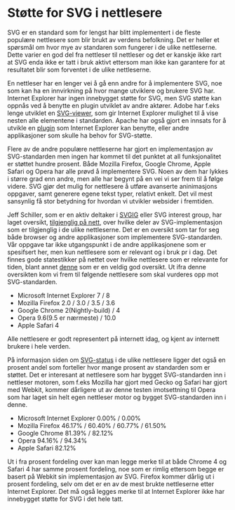 
# Støtte for SVG i nettlesere #

SVG er en standard som for lengst har blitt implementert i de fleste populære
nettlesere som blir brukt av verdens befolkning. Det er heller et spørsmål om hvor
mye av standaren som fungerer i de ulike nettleserne. Dette varier en god
del fra nettleser til nettleser og det er kanskje ikke rart at SVG enda ikke er
tatt i bruk aktivt ettersom man ikke kan garantere for at resultatet blir som
forventet i de ulike nettleserne.

En nettleser har en lenger vei å gå enn andre for å implementere SVG, noe som kan
ha en innvirkning på hvor mange utviklere og brukere SVG har. Internet Explorer
har ingen innebygget støtte for SVG, men SVG støtte kan oppnås ved å benytte en
plugin utviklet av andre aktører. Adobe har f.eks lenge utviklet en [SVG-viewer][4],
som gir Internet Explorer mulighet til å vise nesten alle elementene i standarden.
Apache har også gjort en innsats for å utvikle en [plugin][5] som Internet Explorer kan
benytte, eller andre applikasjoner som skulle ha behov for SVG-støtte. 

Flere av de andre populære nettleserne har gjort en implementasjon av SVG-standarden
men ingen har kommet til det punktet at all funksjonalitet er støttet hundre
prosent. Både Mozilla Firefox, Google Chrome, Apple Safari og Opera har alle prøvd
å implementere SVG. Noen av dem har lykkes i større grad enn andre, men alle har
begynt på en vei vi ser frem til å følge videre. SVG gjør det mulig for
nettlesere å utføre avanserte aninimasjons oppgaver, samt generere egene tekst typer,
relativt enkelt. Det vil mest sansynlig få stor betydning for hvordan vi utvikler
websider i fremtiden. 

Jeff Schiller, som er en aktiv deltaker i [SVGIG][3] eller SVG interest group, har laget
oversikt, [tilgjenglig på nett][1], over hvilke deler av SVG-implementasjon som er
tilgjenglig i de ulike nettleserne. Det er en oversikt som tar for seg både browser
og andre applikasjoner som implementere SVG-standarden. Vår oppgave tar ikke
utgangspunkt i de andre applikasjonene som er spesifsert her, men kun nettlesere som
er relevant og i bruk pr i dag. Det finnes gode statestikker på nettet over hvilke
nettlesere som er relevante for tiden, blant annet [denne][2] som er en veldig
god oversikt. Ut ifra denne oversikten kom vi frem til følgende nettlesere som
skal vurderes opp mot SVG-standarden.

 * Microsoft Internet Explorer 7 / 8
 * Mozilla Firefox 2.0 / 3.0 / 3.5 / 3.6
 * Google Chrome 2(Nightly-build) / 4
 * Opera 9.6(9.5 er nærmeste) / 10.0
 * Apple Safari 4

Alle nettlesere er godt representert på internett idag, og kjent av internett
brukere i hele verden.

På informasjon siden om [SVG-status][1] i de ulike nettlesere ligger det også en prosent
andel som forteller hvor mange prosent av standarden som er støttet. Det er interesant
at nettlesere som har bygget SVG-standarden inn i nettleser motoren, som f.eks Mozilla
har gjort med Gecko og Safari har gjort med Webkit, kommer dårligere ut av denne
testen imotsettning til Opera som har laget sin helt egen nettleser motor og bygget
SVG-standarden inn i denne.

 * Microsoft Internet Explorer 0.00% / 0.00%
 * Mozilla Firefox 46.17% / 60.40% / 60.77% / 61.50%
 * Google Chrome 81.39% / 82.12%
 * Opera 94.16% / 94.34%
 * Apple Safari 82.12%

Ut i fra prosent fordeling over kan man legge merke til at både Chrome 4 og Safari 4
har samme prosent fordeling, noe som er rimlig ettersom begge er basert på Webkit sin
implementasjon av SVG. Firefox kommer dårlig ut i prosent fordeling, selv om det er
en av de mest brukte nettleserne etter Internet Explorer. Det må også legges merke
til at Internet Explorer ikke har innebygget støtte for SVG i det hele tatt.

[1]: http://www.codedread.com/svg-support-table.html
[2]: http://gs.statcounter.com/#browser_version-ww-monthly-200902-201003-bar
[3]: http://www.w3.org/Graphics/SVG/IG/
[4]: http://www.adobe.com/svg/viewer/install/
[5]: http://xmlgraphics.apache.org/batik/
